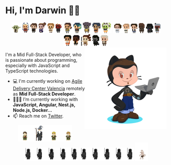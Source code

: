 # Hi, I'm Darwin 👋🏽
<div align="center">
  <img width=160 src="https://raw.githubusercontent.com/DarwinGonzalez/DarwinGonzalez/master/img/characters-1.png" />
  <img width=150 src="https://raw.githubusercontent.com/DarwinGonzalez/DarwinGonzalez/master/img/characters-2.png" />
  <img width=150 src="https://raw.githubusercontent.com/DarwinGonzalez/DarwinGonzalez/master/img/characters-3.png" />
  <img width=140 src="https://raw.githubusercontent.com/DarwinGonzalez/DarwinGonzalez/master/img/characters-4.png" />
</div>

<img width=256 align="right" src="https://raw.githubusercontent.com/DarwinGonzalez/DarwinGonzalez/master/img/darwin-octocat.png" />


I'm a Mid Full-Stack Developer, who is passionate about programming, especially with JavaScript and TypeScript technologies.

- 💻 I'm currently working on [Agile Delivery Center Valencia](https://www.capgemini.com/es-es/service/agile-delivery-center-valencia/) remotely as **Mid Full-Stack Developer**.
- 👨🏽‍💻  I’m currently working with **JavaScript, Angular, Nest.js, Node.js, Docker...**
- 📫  Reach me on [Twitter](https://twitter.com/darwinmaking).

<div align="center">
  <img width=170 src="https://raw.githubusercontent.com/DarwinGonzalez/DarwinGonzalez/master/img/characters-7.png" />
  <img width=170 src="https://raw.githubusercontent.com/DarwinGonzalez/DarwinGonzalez/master/img/characters-5.png" />
  <img width=170 src="https://raw.githubusercontent.com/DarwinGonzalez/DarwinGonzalez/master/img/characters-5.png" />
  <img width=40 src="https://raw.githubusercontent.com/DarwinGonzalez/DarwinGonzalez/master/img/characters-6.png" />
</div>
